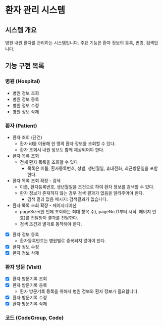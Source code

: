 # 환자 관리 시스템
## 시스템 개요
병원 내원 환자를 관리하는 시스템입니다. 주요 기능은 환자 정보의 등록, 변경, 검색입니다.

## 기능 구현 목록
### 병원 (Hospital)
- 병원 정보 조회
- 병원 정보 등록
- 병원 정보 수정
- 병원 정보 삭제
### 환자 (Patient)
- 환자 조회 (단건)
    - 환자 id를 이용해 한 명의 환자 정보를 조회할 수 있다.
    - 환자 조회시 내원 정보도 함께 제공되어야 한다.
- 환자 목록 조회
    - 전체 환자 목록을 조회할 수 있다
        - 목록은 이름, 환자등록번호, 성별, 생년월일, 휴대전화, 최근방문일을 포함한다.
- 환자 목록 조회 확장 - 검색
    - 이름, 환자등록번호, 생년월일을 조건으로 하여 환자 정보를 검색할 수 있다.
    - 환자 정보가 존재하지 않는 경우  검색 결과가 없음을 알려주어야 한다.
        - 검색 결과 없음 메시지: 검색결과가 없습니다.
- 환자 목록 조회 확장 - 페이지네이션
    - pageSize(한 번에 조회하는 최대 항목 수), pageNo (1부터 시작, 페이지 번호)를 전달받아 결과를 전달한다.
    - 검색 조건과 별개로 동작해야 한다.
- [x] 환자 정보 등록
    - 환자등록번호는 병원별로 중복되지 않아야 한다.
- [x] 환자 정보 수정
- [x] 환자 정보 삭제
### 환자 방문 (Visit)
- [x] 환자 방문기록 조회
- [x] 환자 방문기록 등록
    - 환자 방문기록 등록을 위해서 병원 정보와 환자 정보가 필요합니다.
- [x] 환자 방문기록 수정
- [x] 환자 방문기록 삭제
### 코드 (CodeGroup, Code)